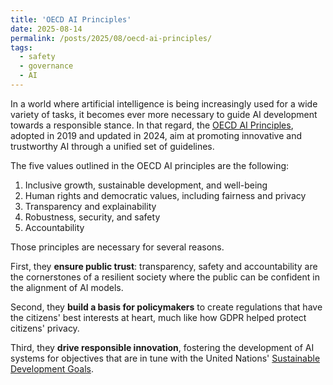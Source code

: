 ```yaml
---
title: 'OECD AI Principles'
date: 2025-08-14
permalink: /posts/2025/08/oecd-ai-principles/
tags:
  - safety
  - governance
  - AI
---
```


In a world where artificial intelligence is being increasingly used for a wide variety of tasks, it becomes ever more necessary to guide AI development towards a responsible stance. In that regard, the [OECD AI Principles](https://oecd.ai/en/ai-principles), adopted in 2019 and updated in 2024, aim at promoting innovative and trustworthy AI through a unified set of guidelines.

The five values outlined in the OECD AI principles are the following:
1. Inclusive growth, sustainable development, and well-being
2. Human rights and democratic values, including fairness and privacy
3. Transparency and explainability
4. Robustness, security, and safety
5. Accountability

Those principles are necessary for several reasons.

First, they **ensure public trust**: transparency, safety and accountability are the cornerstones of a resilient society where the public can be confident in the alignment of AI models.

Second, they **build a basis for policymakers** to create regulations that have the citizens' best interests at heart, much like how GDPR helped protect citizens' privacy.

Third, they **drive responsible innovation**, fostering the development of AI systems for objectives that are in tune with the United Nations' [Sustainable Development Goals](https://sdgs.un.org/goals).
